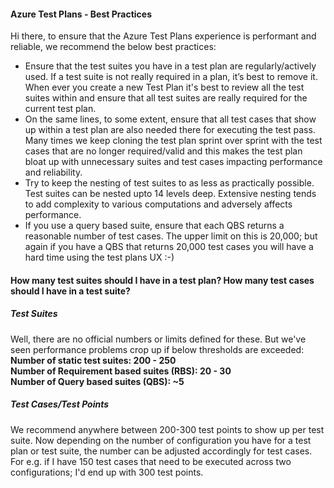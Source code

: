 #### Azure Test Plans - Best Practices
Hi there, to ensure that the Azure Test Plans experience is performant and reliable, we recommend the below best practices:

- Ensure that the test suites you have in a test plan are regularly/actively used. If a test suite is not really required in a plan, it’s best to remove it. When ever you create a new Test Plan it's best to review all the test suites within and ensure that all test suites are really required for the current test plan.
- On the same lines, to some extent, ensure that all test cases that show up within a test plan are also needed there for executing the test pass. Many times we keep cloning the test plan sprint over sprint with the test cases that are no longer required/valid and this makes the test plan bloat up with unnecessary suites and test cases impacting performance and reliability.
- Try to keep the nesting of test suites to as less as practically possible. Test suites can be nested upto 14 levels deep. Extensive nesting tends to add complexity to various computations and adversely affects performance.
- If you use a query based suite, ensure that each QBS returns a reasonable number of test cases. The upper limit on this is 20,000; but again if you have a QBS that returns 20,000 test cases you will have a hard time using the test plans UX :-)

#### How many test suites should I have in a test plan? How many test cases should I have in a test suite?
##### Test Suites
Well, there are no official numbers or limits defined for these. But we've seen performance problems crop up if below thresholds are exceeded:  
**Number of static test suites: 200 - 250**  
**Number of Requirement based suites (RBS): 20 - 30**  
**Number of Query based suites (QBS): ~5**  

##### Test Cases/Test Points
We recommend anywhere between 200-300 test points to show up per test suite. Now depending on the number of configuration you have for a test plan or test suite, the number can be adjusted accordingly for test cases.
For e.g. if I have 150 test cases that need to be executed across two configurations; I'd end up with 300 test points.

